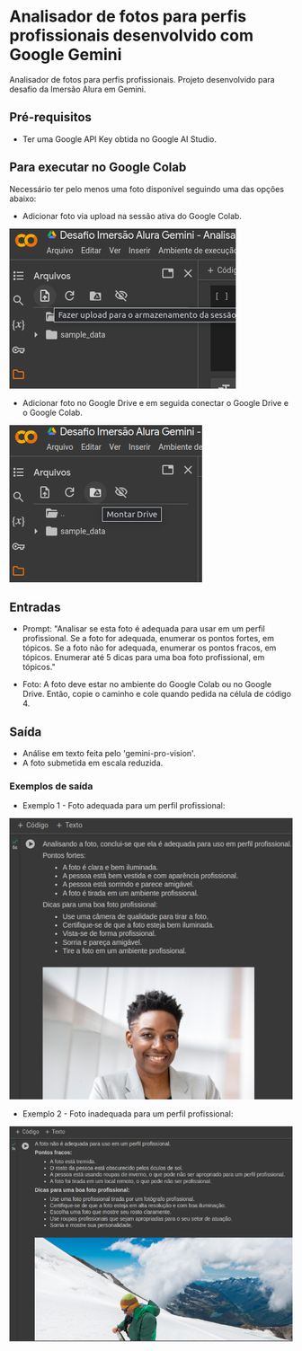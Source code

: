 # Analisador de fotos para perfis profissionais desenvolvido com Google Gemini
Analisador de fotos para perfis profissionais. Projeto desenvolvido para desafio da Imersão Alura em Gemini.

## Pré-requisitos
* Ter uma Google API Key obtida no Google AI Studio.

## Para executar no Google Colab
Necessário ter pelo menos uma foto disponível seguindo uma das opções abaixo:

* Adicionar foto via upload na sessão ativa do Google Colab.

<img src="https://github.com/joamilab/AnalisadorFotos-ImersaoAluraGemini/blob/main/foto-upload-colab.png">

* Adicionar foto no Google Drive e em seguida conectar o Google Drive e o Google Colab.

<img src="https://github.com/joamilab/AnalisadorFotos-ImersaoAluraGemini/blob/main/conectar-drive-colab.png">

## Entradas
* Prompt:
"Analisar se esta foto é adequada para usar em um perfil profissional.
 Se a foto for adequada, enumerar os pontos fortes, em tópicos.
 Se a foto não for adequada, enumerar os pontos fracos, em tópicos.
 Enumerar até 5 dicas para uma boa foto profissional, em tópicos."

* Foto: A foto deve estar no ambiente do Google Colab ou no Google Drive. Então, copie o caminho e cole quando pedida na célula de código 4.

 ## Saída
 * Análise em texto feita pelo 'gemini-pro-vision'.
 * A foto submetida em escala reduzida.

### Exemplos de saída

* Exemplo 1 - Foto adequada para um perfil profissional:

<img src="https://github.com/joamilab/AnalisadorFotos-ImersaoAluraGemini/blob/main/exemplo-saida-1.png">

* Exemplo 2 - Foto inadequada para um perfil profissional:

<img src="https://github.com/joamilab/AnalisadorFotos-ImersaoAluraGemini/blob/main/exemplo-saida-2.png">


